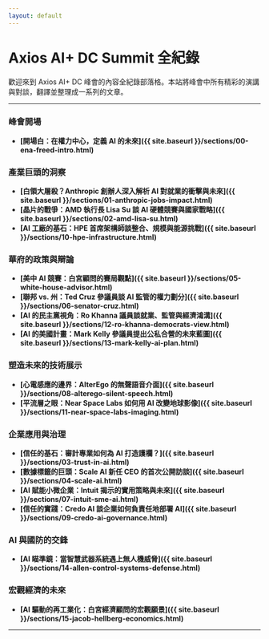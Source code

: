 ```yaml
---
layout: default
---
```

# Axios AI+ DC Summit 全紀錄

歡迎來到 Axios AI+ DC 峰會的內容全紀錄部落格。本站將峰會中所有精彩的演講與對談，翻譯並整理成一系列的文章。

---

### 峰會開場
*   **[開場白：在權力中心，定義 AI 的未來]({{ site.baseurl }}/sections/00-ena-freed-intro.html)**

### 產業巨頭的洞察
*   **[白領大屠殺？Anthropic 創辦人深入解析 AI 對就業的衝擊與未來]({{ site.baseurl }}/sections/01-anthropic-jobs-impact.html)**
*   **[晶片的戰爭：AMD 執行長 Lisa Su 談 AI 硬體競賽與國家戰略]({{ site.baseurl }}/sections/02-amd-lisa-su.html)**
*   **[AI 工廠的基石：HPE 首席架構師談整合、規模與能源挑戰]({{ site.baseurl }}/sections/10-hpe-infrastructure.html)**

### 華府的政策與辯論
*   **[美中 AI 競賽：白宮顧問的賽局觀點]({{ site.baseurl }}/sections/05-white-house-advisor.html)**
*   **[聯邦 vs. 州：Ted Cruz 參議員談 AI 監管的權力劃分]({{ site.baseurl }}/sections/06-senator-cruz.html)**
*   **[AI 的民主黨視角：Ro Khanna 議員談就業、監管與經濟鴻溝]({{ site.baseurl }}/sections/12-ro-khanna-democrats-view.html)**
*   **[AI 的美國計畫：Mark Kelly 參議員提出公私合營的未來藍圖]({{ site.baseurl }}/sections/13-mark-kelly-ai-plan.html)**

### 塑造未來的技術展示
*   **[心電感應的邊界：AlterEgo 的無聲語音介面]({{ site.baseurl }}/sections/08-alterego-silent-speech.html)**
*   **[平流層之眼：Near Space Labs 如何用 AI 改變地球影像]({{ site.baseurl }}/sections/11-near-space-labs-imaging.html)**

### 企業應用與治理
*   **[信任的基石：審計專業如何為 AI 打造護欄？]({{ site.baseurl }}/sections/03-trust-in-ai.html)**
*   **[數據標籤的巨頭：Scale AI 新任 CEO 的首次公開訪談]({{ site.baseurl }}/sections/04-scale-ai.html)**
*   **[AI 賦能小微企業：Intuit 揭示的實用策略與未來]({{ site.baseurl }}/sections/07-intuit-sme-ai.html)**
*   **[信任的實踐：Credo AI 談企業如何負責任地部署 AI]({{ site.baseurl }}/sections/09-credo-ai-governance.html)**

### AI 與國防的交鋒
*   **[AI 瞄準鏡：當智慧武器系統遇上無人機威脅]({{ site.baseurl }}/sections/14-allen-control-systems-defense.html)**

### 宏觀經濟的未來
*   **[AI 驅動的再工業化：白宮經濟顧問的宏觀願景]({{ site.baseurl }}/sections/15-jacob-hellberg-economics.html)**

---